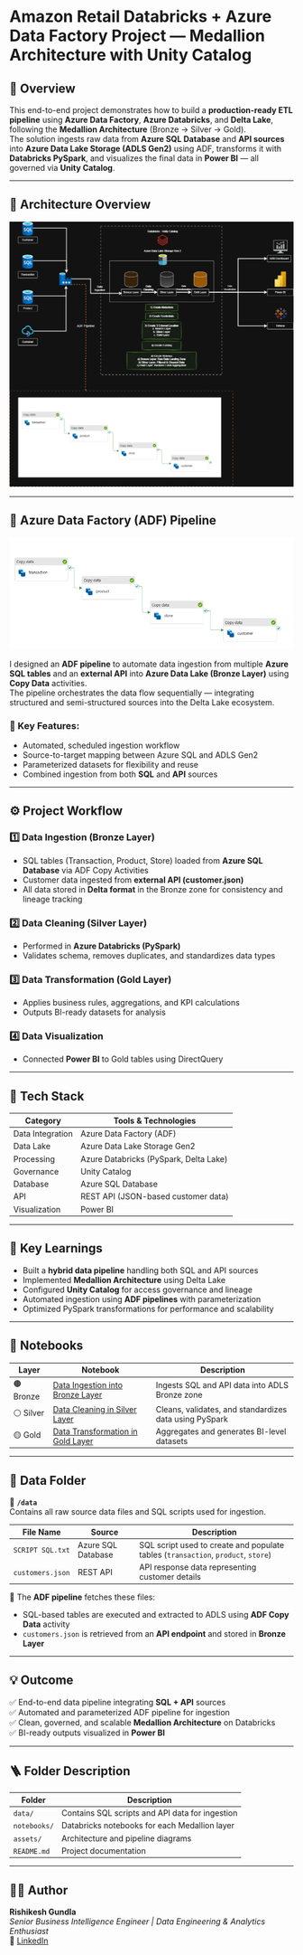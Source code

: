 # Amazon Retail Databricks + Azure Data Factory Project — Medallion Architecture with Unity Catalog

## 🚀 Overview
This end-to-end project demonstrates how to build a **production-ready ETL pipeline** using **Azure Data Factory**, **Azure Databricks**, and **Delta Lake**, following the **Medallion Architecture** (Bronze → Silver → Gold).  
The solution ingests raw data from **Azure SQL Database** and **API sources** into **Azure Data Lake Storage (ADLS Gen2)** using ADF, transforms it with **Databricks PySpark**, and visualizes the final data in **Power BI** — all governed via **Unity Catalog**.

---

## 🧩 Architecture Overview
![Azure Databricks Medallion Architecture](assets/Untitled%20Diagram-Copy%20of%20Databricks%20End%20to%20End%20Project%20Diagram.drawio.png)

---

## 🧱 Azure Data Factory (ADF) Pipeline
![ADF Pipeline Screenshot](assets/Screenshot%202025-10-31%20213845.png)

I designed an **ADF pipeline** to automate data ingestion from multiple **Azure SQL tables** and an **external API** into **Azure Data Lake (Bronze Layer)** using **Copy Data** activities.  
The pipeline orchestrates the data flow sequentially — integrating structured and semi-structured sources into the Delta Lake ecosystem.

### 🔹 Key Features:
- Automated, scheduled ingestion workflow  
- Source-to-target mapping between Azure SQL and ADLS Gen2  
- Parameterized datasets for flexibility and reuse  
- Combined ingestion from both **SQL** and **API** sources

---

## ⚙️ Project Workflow

### 1️⃣ Data Ingestion (Bronze Layer)
- SQL tables (Transaction, Product, Store) loaded from **Azure SQL Database** via ADF Copy Activities  
- Customer data ingested from **external API (customer.json)**  
- All data stored in **Delta format** in the Bronze zone for consistency and lineage tracking

### 2️⃣ Data Cleaning (Silver Layer)
- Performed in **Azure Databricks (PySpark)**  
- Validates schema, removes duplicates, and standardizes data types

### 3️⃣ Data Transformation (Gold Layer)
- Applies business rules, aggregations, and KPI calculations  
- Outputs BI-ready datasets for analysis

### 4️⃣ Data Visualization
- Connected **Power BI** to Gold tables using DirectQuery 

---

## 🧰 Tech Stack

| Category | Tools & Technologies |
|-----------|----------------------|
| Data Integration | Azure Data Factory (ADF) |
| Data Lake | Azure Data Lake Storage Gen2 |
| Processing | Azure Databricks (PySpark, Delta Lake) |
| Governance | Unity Catalog |
| Database | Azure SQL Database |
| API | REST API (JSON-based customer data) |
| Visualization | Power BI |

---

## 🧭 Key Learnings
- Built a **hybrid data pipeline** handling both SQL and API sources  
- Implemented **Medallion Architecture** using Delta Lake  
- Configured **Unity Catalog** for access governance and lineage  
- Automated ingestion using **ADF pipelines** with parameterization  
- Optimized PySpark transformations for performance and scalability

---

## 📒 Notebooks

| Layer | Notebook | Description |
|--------|-----------|-------------|
| 🟤 Bronze | [Data Ingestion into Bronze Layer](notebooks/1.%20Data%20Ingestion%20into%20Bronze%20Layer.ipynb) | Ingests SQL and API data into ADLS Bronze zone |
| ⚪ Silver | [Data Cleaning in Silver Layer](notebooks/2.%20Data%20Cleaning%20in%20Silver%20Layer.ipynb) | Cleans, validates, and standardizes data using PySpark |
| 🟡 Gold | [Data Transformation in Gold Layer](notebooks/3.%20Data%20Transformation%20in%20Gold%20Layer.ipynb) | Aggregates and generates BI-level datasets |

---

## 💾 Data Folder

📁 **`/data`**  
Contains all raw source data files and SQL scripts used for ingestion.

| File Name | Source | Description |
|------------|---------|-------------|
| `SCRIPT SQL.txt` | Azure SQL Database | SQL script used to create and populate tables (`transaction`, `product`, `store`) |
| `customers.json` | REST API | API response data representing customer details |

📌 The **ADF pipeline** fetches these files:  
- SQL-based tables are executed and extracted to ADLS using **ADF Copy Data** activity  
- `customers.json` is retrieved from an **API endpoint** and stored in **Bronze Layer**

---

## 💡 Outcome
✅ End-to-end data pipeline integrating **SQL + API** sources  
✅ Automated and parameterized ADF pipeline for ingestion  
✅ Clean, governed, and scalable **Medallion Architecture** on Databricks  
✅ BI-ready outputs visualized in **Power BI**

---

## 🪜 Folder Description

| Folder | Description |
|---------|-------------|
| `data/` | Contains SQL scripts and API data for ingestion |
| `notebooks/` | Databricks notebooks for each Medallion layer |
| `assets/` | Architecture and pipeline diagrams |
| `README.md` | Project documentation |

---

## 👨‍💻 Author
**Rishikesh Gundla**  
_Senior Business Intelligence Engineer | Data Engineering & Analytics Enthusiast_  
🔗 [LinkedIn](https://www.linkedin.com/in/rishikeshgundla)
